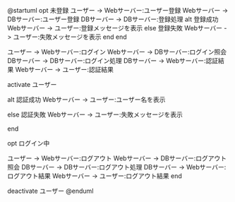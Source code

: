 @startuml
opt 未登録
ユーザー -> Webサーバー:ユーザー登録
Webサーバー -> DBサーバー:ユーザー登録
DBサーバー -> DBサーバー:登録処理
 alt 登録成功
  Webサーバー -> ユーザー:登録メッセージを表示
 else 登録失敗
  Webサーバー -> ユーザー:失敗メッセージを表示
 end
end

ユーザー -> Webサーバー:ログイン
Webサーバー -> DBサーバー:ログイン照会
DBサーバー -> DBサーバー:ログイン処理
DBサーバー -> Webサーバー:認証結果
Webサーバー -> ユーザー:認証結果

activate ユーザー

alt 認証成功
Webサーバー -> ユーザー:ユーザー名を表示

else 認証失敗
Webサーバー -> ユーザー:失敗メッセージを表示

end

opt ログイン中

ユーザー -> Webサーバー:ログアウト
Webサーバー -> DBサーバー:ログアウト照会
DBサーバー -> DBサーバー:ログアウト処理
DBサーバー -> Webサーバー:ログアウト結果
Webサーバー -> ユーザー:ログアウト結果
end

deactivate ユーザー
@enduml
